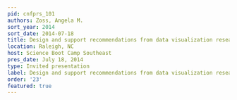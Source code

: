 ```yaml
---
pid: cnfprs_101
authors: Zoss, Angela M.
sort_year: 2014
sort_date: 2014-07-18
title: Design and support recommendations from data visualization research
location: Raleigh, NC
host: Science Boot Camp Southeast
pres_date: July 18, 2014
type: Invited presentation
label: Design and support recommendations from data visualization research
order: '23'
featured: true
---
```

